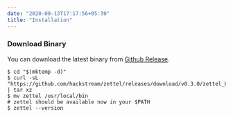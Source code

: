 ```yaml
---
date: "2020-09-13T17:17:56+05:30"
title: "Installation"
---
```


### Download Binary

You can download the latest binary from [Github Release](https://github.com/hackstream/zettel/releases).

```shell
$ cd "$(mktemp -d)"
$ curl -sL "https://github.com/hackstream/zettel/releases/download/v0.3.0/zettel_0.3.0_$(uname)_amd64.tar.gz" | tar xz
$ mv zettel /usr/local/bin
# zettel should be available now in your $PATH
$ zettel --version
```
